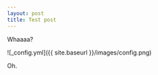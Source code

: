 ```yaml
---
layout: post
title: Test post
---
```


Whaaaa?

![_config.yml]({{ site.baseurl }}/images/config.png)


Oh.
